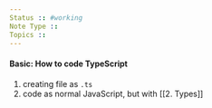 ```yaml
---
Status :: #working
Note Type ::
Topics ::
---
```


#### Basic: How to code TypeScript
1. creating file as `.ts`
2. code as normal JavaScript, but with [[2. Types]]